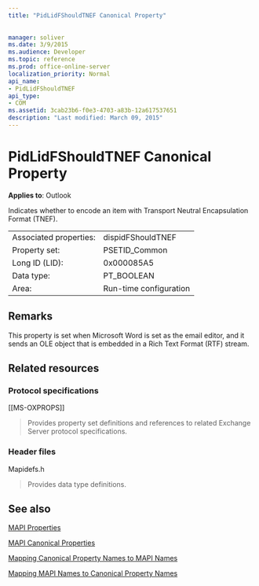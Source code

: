 ```yaml
---
title: "PidLidFShouldTNEF Canonical Property"
 
 
manager: soliver
ms.date: 3/9/2015
ms.audience: Developer
ms.topic: reference
ms.prod: office-online-server
localization_priority: Normal
api_name:
- PidLidFShouldTNEF
api_type:
- COM
ms.assetid: 3cab23b6-f0e3-4703-a83b-12a617537651
description: "Last modified: March 09, 2015"
---
```


# PidLidFShouldTNEF Canonical Property

  
  
**Applies to**: Outlook 
  
Indicates whether to encode an item with Transport Neutral Encapsulation Format (TNEF). 
  
|||
|:-----|:-----|
|Associated properties:  <br/> |dispidFShouldTNEF  <br/> |
|Property set:  <br/> |PSETID_Common  <br/> |
|Long ID (LID):  <br/> |0x000085A5  <br/> |
|Data type:  <br/> |PT_BOOLEAN  <br/> |
|Area:  <br/> |Run-time configuration  <br/> |
   
## Remarks

This property is set when Microsoft Word is set as the email editor, and it sends an OLE object that is embedded in a Rich Text Format (RTF) stream.
  
## Related resources

### Protocol specifications

[[MS-OXPROPS]] 
  
> Provides property set definitions and references to related Exchange Server protocol specifications.
    
### Header files

Mapidefs.h
  
> Provides data type definitions.
    
## See also



[MAPI Properties](mapi-properties.md)
  
[MAPI Canonical Properties](mapi-canonical-properties.md)
  
[Mapping Canonical Property Names to MAPI Names](mapping-canonical-property-names-to-mapi-names.md)
  
[Mapping MAPI Names to Canonical Property Names](mapping-mapi-names-to-canonical-property-names.md)

